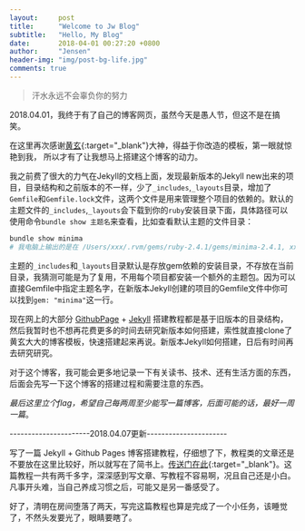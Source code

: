 ```yaml
---
layout:     post
title:      "Welcome to Jw Blog"
subtitle:   "Hello, My Blog"
date:       2018-04-01 00:27:20 +0800
author:     "Jensen"
header-img: "img/post-bg-life.jpg"
comments: true
---
```




> 汗水永远不会辜负你的努力

2018.04.01，我终于有了自己的博客网页，虽然今天是愚人节，但这不是在搞笑。

在这里再次感谢[黄玄](http://huangxuan.me){:target="_blank"}大神，得益于你改造的模板，第一眼就惊艳到我，
所以才有了让我想马上搭建这个博客的动力。

我之前费了很大的力气在Jekyll的文档上面，发现最新版本的Jekyll new出来的项目，目录结构和之前版本的不一样，少了`_includes`,`_layouts`目录，增加了`Gemfile`和`Gemfile.lock`文件，这两个文件是用来管理整个项目的依赖的。默认的主题文件的`_includes`,`_layouts`会下载到你的`ruby`安装目录下面，具体路径可以使用命令`bundle show 主题名`来查看，比如查看默认主题的文件目录：

```bash
bundle show minima
# 我电脑上输出的是在 /Users/xxx/.rvm/gems/ruby-2.4.1/gems/minima-2.4.1, xxx是你的用户名
```

主题的`_includes`和`_layouts`目录默认是存放gem依赖的安装目录，不存放在当前目录，我猜测可能是为了复用，不用每个项目都安装一个额外的主题包。因为可以直接Gemfile中指定主题名字，在新版本Jekyll创建的项目的Gemfile文件中你可以找到`gem: "minima"`这一行。

现在网上的大部分 [GithubPage](https://pages.github.com) + [Jekyll](https://jekyllrb.com/) 搭建教程都是基于旧版本的目录结构，然后我暂时也不想再花费更多的时间去研究新版本如何搭建，索性就直接clone了黄玄大大的博客模板，快速搭建起来再说。新版本Jekyll如何搭建，日后有时间再去研究研究。

对于这个博客，我可能会更多地记录一下有关读书、技术、还有生活方面的东西，后面会先写一下这个博客的搭建过程和需要注意的东西。

*最后这里立个flag，希望自己每两周至少能写一篇博客，后面可能的话，最好一周一篇*。

----------------------2018.04.07更新----------------------

写了一篇 Jekyll + Github Pages 博客搭建教程，仔细想了下，教程类的文章还是不要放在这里比较好，所以就写在了简书上。[传送门在此](https://www.jianshu.com/p/9f198d5779e6){:target="_blank"}。这篇教程一共有两千多字，深深感到写文章、写教程不容易啊，况且自己还是小白。凡事开头难，当自己养成习惯之后，可能又是另一番感受了。

好了，清明在房间堕落了两天，写完这篇教程也算是完成了一个小任务，该睡觉了，不然头发要光了，眼睛要瞎了。


